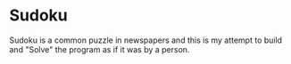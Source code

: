 # Sudoku
 Sudoku is a common puzzle in newspapers and this is my attempt to build and "Solve" the program as if it was by a person.
